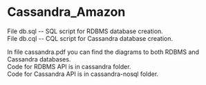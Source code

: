 # Cassandra_Amazon

File db.sql -- SQL script for RDBMS database creation. <br />
File db.cql -- CQL script for Cassandra database creation. <br />

In file cassandra.pdf you can find the diagrams to both RDBMS and Cassandra databases. <br />
Code for RDBMS API is in cassandra folder. <br />
Code for Cassandra API is in cassandra-nosql folder.
